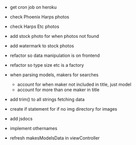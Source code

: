 - get cron job on heroku

- check Phoenix Harps photos

- check Harps Etc photos

- add stock photo for when photos not found

- add watermark to stock photos

- refactor so data manipulation is on frontend

- refactor so type size etc is a factory

- when parsing models, makers for searches
    - account for when maker not included in title, just model
    - account for more than one maker in title

- add trim() to all strings fetching data

- create if statement for if no img directory for images

- add jsdocs

- implement othernames

- refresh makesModelsData in viewController